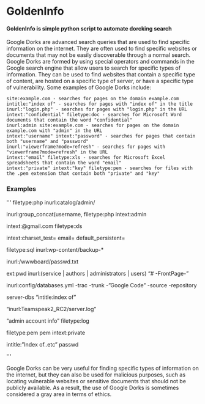 # GoldenInfo
#### GoldenInfo is simple python script to automate dorcking search

Google Dorks are advanced search queries that are used to find specific information on the internet. They are often used to find specific websites or documents that may not be easily discoverable through a normal search. Google Dorks are formed by using special operators and commands in the Google search engine that allow users to search for specific types of information. They can be used to find websites that contain a specific type of content, are hosted on a specific type of server, or have a specific type of vulnerability. Some examples of Google Dorks include:

```
site:example.com - searches for pages on the domain example.com
intitle:"index of" - searches for pages with "index of" in the title
inurl:"login.php" - searches for pages with "login.php" in the URL
intext:"confidential" filetype:doc - searches for Microsoft Word documents that contain the word "confidential"
inurl:admin site:example.com - searches for pages on the domain example.com with "admin" in the URL
intext:"username" intext:"password" - searches for pages that contain both "username" and "password"
inurl:"viewerframe?mode=refresh" - searches for pages with "viewerframe?mode=refresh" in the URL
intext:"email" filetype:xls - searches for Microsoft Excel spreadsheets that contain the word "email"
intext:"private" intext:"key" filetype:pem - searches for files with the .pem extension that contain both "private" and "key"
```
### Examples
'''
filetype:php inurl:catalog/admin/

inurl:group_concat(username, filetype:php intext:admin

intext:@gmail.com filetype:xls

intext:charset_test= email= default_persistent=

filetype:sql inurl:wp-content/backup-*

inurl:/wwwboard/passwd.txt

ext:pwd inurl:(service | authors | administrators | users) “# -FrontPage-”

inurl:config/databases.yml -trac -trunk -”Google Code” -source -repository

server-dbs “intitle:index of”

“inurl:Teamspeak2_RC2/server.log”

“admin account info” filetype:log

filetype:pem pem intext:private

intitle:”Index of..etc” passwd

'''

Google Dorks can be very useful for finding specific types of information on the internet, but they can also be used for malicious purposes, such as locating vulnerable websites or sensitive documents that should not be publicly available. As a result, the use of Google Dorks is sometimes considered a gray area in terms of ethics.




